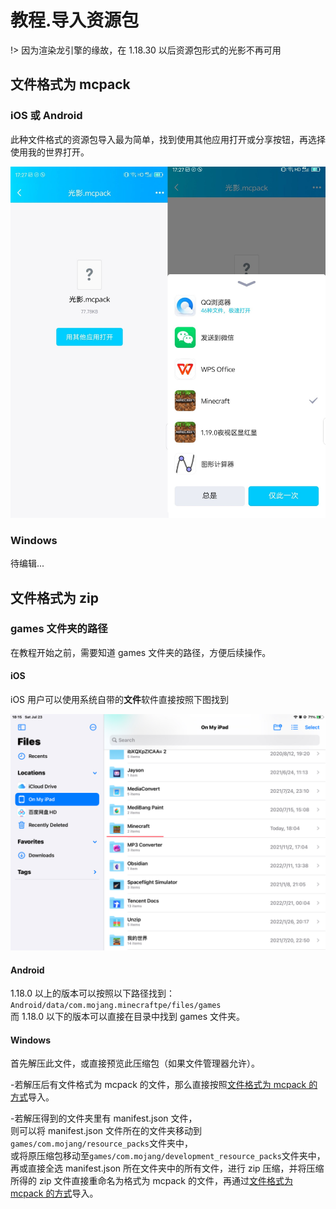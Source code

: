 # 教程.导入资源包

!> 因为渲染龙引擎的缘故，在 1.18.30 以后资源包形式的光影不再可用

## 文件格式为 mcpack

### iOS 或 Android

此种文件格式的资源包导入最为简单，找到使用其他应用打开或分享按钮，再选择使用我的世界打开。

![mcpack](../../images/mcpack.jpeg)

### Windows

待编辑...

## 文件格式为 zip

### games 文件夹的路径

在教程开始之前，需要知道 games 文件夹的路径，方便后续操作。</br>

#### iOS

iOS 用户可以使用系统自带的**文件**软件直接按照下图找到

![pathIOS](../../images/pathiOS.jpeg)

#### Android

1.18.0 以上的版本可以按照以下路径找到：</br>
`Android/data/com.mojang.minecraftpe/files/games`</br>
而 1.18.0 以下的版本可以直接在目录中找到 games 文件夹。

#### Windows

首先解压此文件，或直接预览此压缩包（如果文件管理器允许）。

-若解压后有文件格式为 mcpack 的文件，那么直接按照[文件格式为 mcpack 的方式](community/creation/importingResourcePacks?id=文件格式为-mcpack)导入。

-若解压得到的文件夹里有 manifest.json 文件，</br>
则可以将 manifest.json 文件所在的文件夹移动到`games/com.mojang/resource_packs`文件夹中，</br>
或将原压缩包移动至`games/com.mojang/development_resource_packs`文件夹中，</br>
再或直接全选 manifest.json 所在文件夹中的所有文件，进行 zip 压缩，并将压缩所得的 zip 文件直接重命名为格式为 mcpack 的文件，再通过[文件格式为 mcpack 的方式](community/creation/importingResourcePacks?id=文件格式为-mcpack)导入。
